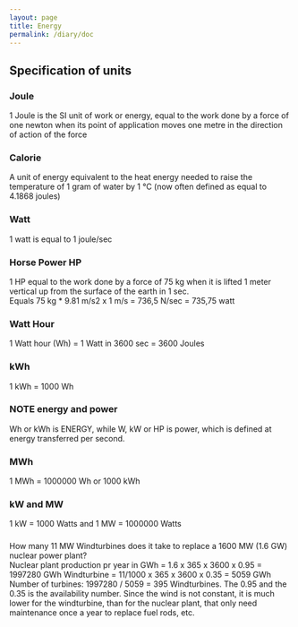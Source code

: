 ```yaml
---
layout: page
title: Energy
permalink: /diary/doc
---
```


## Specification of units
### Joule
1 Joule is the SI unit of work or energy, equal to the work done by a force of one newton when its point of application moves one metre in the direction of action of the force
### Calorie
A unit of energy equivalent to the heat energy needed to raise the temperature of 1 gram of water by 1 °C (now often defined as equal to 4.1868 joules)
### Watt
1 watt is equal to 1 joule/sec
### Horse Power HP
1 HP equal to the work done by a force of 75 kg when it is lifted 1 meter vertical up from the surface of the earth in 1 sec.  
Equals 75 kg * 9.81 m/s2 x 1 m/s = 736,5 N/sec = 735,75 watt
### Watt Hour
1 Watt hour (Wh) = 1 Watt in 3600 sec = 3600 Joules
### kWh
1 kWh = 1000 Wh
### NOTE energy and power
Wh or kWh is ENERGY, while W, kW or HP is power, which is defined at energy transferred per second.

### MWh
1 MWh = 1000000 Wh or 1000 kWh

### kW and MW
1 kW = 1000 Watts and 1 MW = 1000000 Watts

###
How many 11 MW Windturbines does it take to replace a 1600 MW (1.6 GW) nuclear power plant?  
Nuclear plant production pr year in GWh = 1.6 x 365 x 3600 x 0.95 = 1997280 GWh
Windturbine = 11/1000 x 365 x 3600 x 0.35 = 5059 GWh
Number of turbines: 1997280 / 5059 =  395 Windturbines.
The 0.95 and the 0.35 is the availability number. Since the wind is not constant, it is much lower for the windturbine, than for the nuclear plant, that only need maintenance once a year to replace fuel rods, etc.

